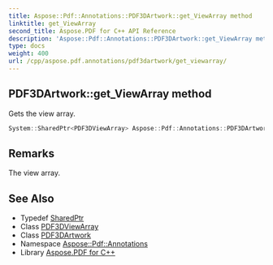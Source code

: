 ```yaml
---
title: Aspose::Pdf::Annotations::PDF3DArtwork::get_ViewArray method
linktitle: get_ViewArray
second_title: Aspose.PDF for C++ API Reference
description: 'Aspose::Pdf::Annotations::PDF3DArtwork::get_ViewArray method. Gets the view array in C++.'
type: docs
weight: 400
url: /cpp/aspose.pdf.annotations/pdf3dartwork/get_viewarray/
---
```

## PDF3DArtwork::get_ViewArray method


Gets the view array.

```cpp
System::SharedPtr<PDF3DViewArray> Aspose::Pdf::Annotations::PDF3DArtwork::get_ViewArray() const
```

## Remarks


The view array.
## See Also

* Typedef [SharedPtr](../../../system/sharedptr/)
* Class [PDF3DViewArray](../../pdf3dviewarray/)
* Class [PDF3DArtwork](../)
* Namespace [Aspose::Pdf::Annotations](../../)
* Library [Aspose.PDF for C++](../../../)
